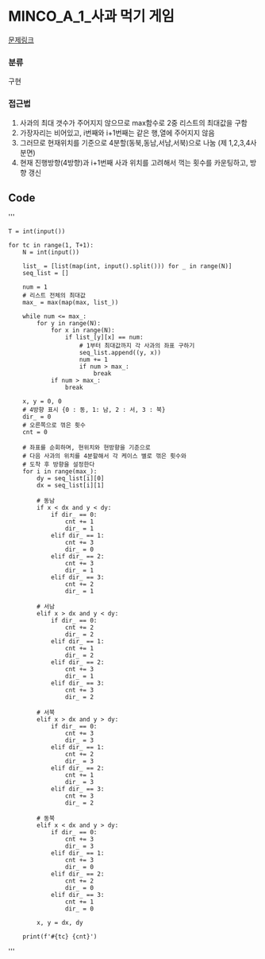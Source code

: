 # MINCO_A_1_사과 먹기 게임

[문제링크](https://pro.mincoding.co.kr/problem-step/20/level/130/detail/SAMSUNG_A_07)

### 분류
구현

### 접근법
1. 사과의 최대 갯수가 주어지지 않으므로 max함수로 2중 리스트의 최대값을 구함 
2. 가장자리는 비어있고, i번째와 i+1번째는 같은 행,열에 주어지지 않음
3. 그러므로 현재위치를 기준으로 4분할(동북,동남,서남,서북)으로 나눔 (제 1,2,3,4사분면)
4. 현재 진행방향(4방향)과 i+1번째 사과 위치를 고려해서 꺽는 횟수를 카운팅하고, 방향 갱신

## Code
'''

    T = int(input())
    
    for tc in range(1, T+1):
        N = int(input())
    
        list_ = [list(map(int, input().split())) for _ in range(N)]
        seq_list = []
    
        num = 1
        # 리스트 전체의 최대값
        max_ = max(map(max, list_))
    
        while num <= max_:
            for y in range(N):
                for x in range(N):
                    if list_[y][x] == num:
                        # 1부터 최대값까지 각 사과의 좌표 구하기
                        seq_list.append((y, x))
                        num += 1
                        if num > max_:
                            break
                if num > max_:
                    break
    
        x, y = 0, 0
        # 4방향 표시 {0 : 동, 1: 남, 2 : 서, 3 : 북}
        dir_ = 0
        # 오른쪽으로 꺾은 횟수
        cnt = 0
        
        # 좌표를 순회하며, 현위치와 현방향을 기준으로
        # 다음 사과의 위치를 4분할해서 각 케이스 별로 꺾은 횟수와
        # 도착 후 방향을 설정한다
        for i in range(max_):
            dy = seq_list[i][0]
            dx = seq_list[i][1]
    
            # 동남
            if x < dx and y < dy:
                if dir_ == 0:
                    cnt += 1
                    dir_ = 1
                elif dir_ == 1:
                    cnt += 3
                    dir_ = 0
                elif dir_ == 2:
                    cnt += 3
                    dir_ = 1
                elif dir_ == 3:
                    cnt += 2
                    dir_ = 1
    
            # 서남
            elif x > dx and y < dy:
                if dir_ == 0:
                    cnt += 2
                    dir_ = 2
                elif dir_ == 1:
                    cnt += 1
                    dir_ = 2
                elif dir_ == 2:
                    cnt += 3
                    dir_ = 1
                elif dir_ == 3:
                    cnt += 3
                    dir_ = 2
    
            # 서북
            elif x > dx and y > dy:
                if dir_ == 0:
                    cnt += 3
                    dir_ = 3
                elif dir_ == 1:
                    cnt += 2
                    dir_ = 3
                elif dir_ == 2:
                    cnt += 1
                    dir_ = 3
                elif dir_ == 3:
                    cnt += 3
                    dir_ = 2
    
            # 동북
            elif x < dx and y > dy:
                if dir_ == 0:
                    cnt += 3
                    dir_ = 3
                elif dir_ == 1:
                    cnt += 3
                    dir_ = 0
                elif dir_ == 2:
                    cnt += 2
                    dir_ = 0
                elif dir_ == 3:
                    cnt += 1
                    dir_ = 0
    
            x, y = dx, dy
    
        print(f'#{tc} {cnt}')

'''
